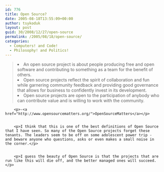 ```yaml
---
id: 776
title: Open Source?
date: 2005-08-18T13:55:09+00:00
author: tsykoduk
layout: post
guid: 30/2008/12/27/open-source
permalink: /2005/08/18/open-source/
categories:
  - Computers! and Code!
  - Philosophy! and Politics!
---
```

<blockquote><li>An open source project is about people producing free and open software and contributing to something as a team for the benefit of others.</li>
	<li> Open source projects reflect the spirit of collaboration and fun while garnering community feedback and providing good governance that allows for business to confidently invest in its development.</li>
	<li>Open source projects are open to the participation of anybody who can contribute value and is willing to work with the community.</li>
	</blockquote>

		<p>-<a href="http://www.opensourcematters.org/">OpenSourceMatters</a></p>


		<p>I think that this is one of the best definitions of Open Source that I have seen. So many of the Open Source projects forget these tenants. The leaders seem to be off on some adolescent power trip - and beware anyone who questions, asks or even makes a small noise in the corner.</p>


		<p>I guess the beauty of Open Source is that the projects that are run like this will die off, and the better managed ones will succeed.</p>